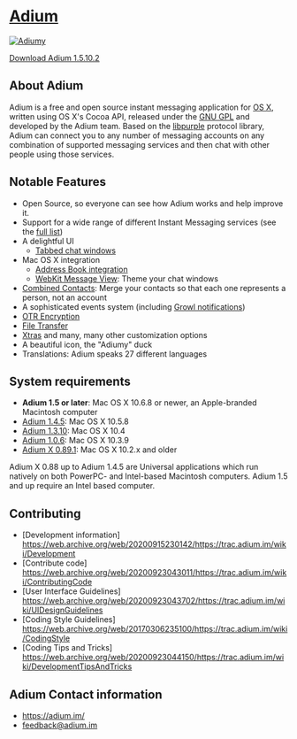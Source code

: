 [Adium](https://adium.im)
========================

[![Adiumy](https://adium.im/images/logo.png)](https://adiumx.cachefly.net/Adium_1.5.10.2.dmg)

[Download Adium 1.5.10.2](https://adiumx.cachefly.net/Adium_1.5.10.2.dmg)

## About Adium ##

Adium is a free and open source instant messaging application for [OS X](https://www.apple.com/osx/), written using OS X's Cocoa API, released under the [GNU GPL](https://www.gnu.org/licenses/licenses.html#GPL) and developed by the Adium team. Based on the [libpurple](https://developer.pidgin.im/wiki/WhatIsLibpurple) protocol library, Adium can connect you to any number of messaging accounts on any combination of supported messaging services and then chat with other people using those services.

## Notable Features ##
* Open Source, so everyone can see how Adium works and help improve it.
* Support for a wide range of different Instant Messaging services (see the [full list](https://adium.im/help/pgs/Accounts-ListOfServices.html))
* A delightful UI
  * [Tabbed chat windows](https://adium.im/help/pgs/Messaging-TabbedMessaging.html)
* Mac OS X integration
	* [Address Book integration](https://adium.im/help/pgs/AdvancedFeatures-AddressBookIntegration.html)
	* [WebKit Message View](https://adium.im/help/pgs/Messaging-MessageView.html):  Theme your chat windows
* [Combined Contacts](https://adium.im/help/pgs/ContactList-CombiningContacts.html): Merge your contacts so that each one represents a person, not an account
* A sophisticated events system (including [Growl notifications](https://adium.im/help/pgs/AdvancedFeatures-GrowlSupport.html))
* [OTR Encryption](https://adium.im/help/pgs/AdvancedFeatures-OTREncryption.html)
* [File Transfer](https://adium.im/help/pgs/AdvancedFeatures-FileTransfer.html)
* [Xtras](https://adium.im/help/pgs/AdvancedFeatures-AdiumXtras.html) and many, many other customization options
* A beautiful icon, the "Adiumy" duck
* Translations: Adium speaks 27 different languages

## System requirements ##
- **Adium 1.5 or later**: Mac OS X 10.6.8 or newer, an Apple-branded Macintosh computer
- [Adium 1.4.5](https://adiumx.cachefly.net/Adium_1.4.5.dmg): Mac OS X 10.5.8
- [Adium 1.3.10](https://adiumx.cachefly.net/Adium_1.3.10.dmg): Mac OS X 10.4
- [Adium 1.0.6](https://adiumx.cachefly.net/Adium_1.0.6.dmg): Mac OS X 10.3.9
- [Adium X 0.89.1](https://adiumx.cachefly.net/AdiumX_0.89.1.dmg): Mac OS X 10.2.x and older

Adium X 0.88 up to Adium 1.4.5 are Universal applications which run natively on both PowerPC- and Intel-based Macintosh computers. Adium 1.5 and up require an Intel based computer.

## Contributing ##
* [Development information] https://web.archive.org/web/20200915230142/https://trac.adium.im/wiki/Development  
* [Contribute code] https://web.archive.org/web/20200923043011/https://trac.adium.im/wiki/ContributingCode
* [User Interface Guidelines] https://web.archive.org/web/20200923043702/https://trac.adium.im/wiki/UIDesignGuidelines
* [Coding Style Guidelines] https://web.archive.org/web/20170306235100/https://trac.adium.im/wiki/CodingStyle
* [Coding Tips and Tricks] https://web.archive.org/web/20200923044150/https://trac.adium.im/wiki/DevelopmentTipsAndTricks

## Adium Contact information ##
 * https://adium.im/
 * feedback@adium.im

